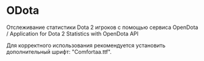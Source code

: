 # ODota
Отслеживание статистики Dota 2 игроков с помощью сервиса OpenDota /
Application for Dota 2 Statistics with OpenDota API

Для корректного использования рекомендуется установить дополнительный шрифт: "Comfortaa.ttf".
